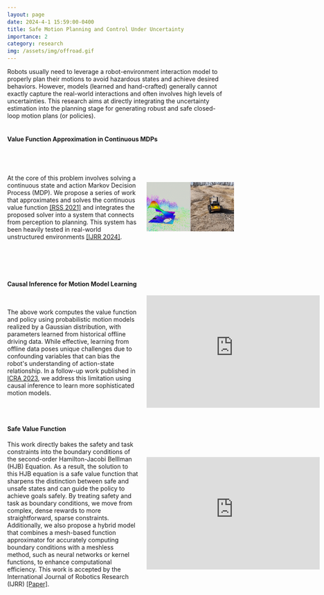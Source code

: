 ```yaml
---
layout: page 
date: 2024-4-1 15:59:00-0400
title: Safe Motion Planning and Control Under Uncertainty
importance: 2 
category: research
img: /assets/img/offroad.gif
---
```


<div style="width: 100%;">
    Robots usually need to leverage a robot-environment interaction model to properly plan their motions to avoid hazardous states and achieve desired behaviors.
    However, models (learned and hand-crafted) generally cannot exactly capture the real-world interactions and often involves high levels of uncertainties.
    This research aims at directly integrating the uncertainty estimation into the planning stage for generating robust and safe closed-loop motion plans (or policies).
</div>
    
<br/>

#### Value Function Approximation in Continuous MDPs
<div style="display: flex; align-items: center; gap: 20px;">
    <div style="flex: 0 0 60%;">
        At the core of this problem involves solving a continuous state and action Markov Decision Process (MDP).
        We propose a series of work that approximates and solves the continuous value function <a href="https://arxiv.org/pdf/2006.02008">[RSS 2021]</a> and integrates the proposed solver into a system that connects from perception to planning. This system has been heavily tested in real-world unstructured environments <a href="https://arxiv.org/pdf/2403.14956">[IJRR 2024]</a>.
    </div>
    <div style="flex: 0 0 40%;">
        <img src="/assets/img/offroad.gif" alt="Offroad Demo" style="width: 400px; height: 260px; object-fit: contain;">
    </div>
</div>

<br/>

#### Causal Inference for Motion Model Learning
<div style="display: flex; align-items: center; gap: 20px;">
    <div style="flex: 0 0 60%;">
        The above work computes the value function and policy using probabilistic motion models realized by a Gaussian distribution, with parameters learned from historical offline driving data. While effective, learning from offline data poses unique challenges due to confounding variables that can bias the robot's understanding of action-state relationship. In a follow-up work published in <a href="https://arxiv.org/pdf/2210.08679">ICRA 2023</a>, we address this limitation using causal inference to learn more sophisticated motion models. 
    </div>
    <div style="flex: 0 0 40%;">
        <iframe src="https://www.youtube.com/embed/GWHKrVvzl4M?si=Y4cOqUf_00Vz4irG" width="400" height="260" frameborder="0" allow="accelerometer; autoplay; clipboard-write; encrypted-media; gyroscope; picture-in-picture" allowfullscreen></iframe>
    </div>
</div>

<br/>

#### Safe Value Function
<div style="display: flex; align-items: center; gap: 20px;">
    <div style="flex: 0 0 60%;">
        This work directly bakes the safety and task constraints into the boundary conditions of the second-order Hamilton-Jacobi Belllman (HJB) Equation. As a result, the solution to this HJB equation is a safe value function that sharpens the distinction between safe and unsafe states and can guide the policy to achieve goals safely. By treating safety and task as boundary conditions, we move from complex, dense rewards to more straightforward, sparse constraints. Additionally, we also propose a hybrid model that combines a mesh-based function approximator for accurately computing boundary conditions with a meshless method, such as neural networks or kernel functions, to enhance computational efficiency. This work is accepted by the International Journal of Robotics Research (IJRR)
        <a href="https://arxiv.org/pdf/2403.14956">[Paper]</a>.
    </div>
    <div style="flex: 0 0 40%;">
        <iframe width="400" height="260" src="https://www.youtube.com/embed/URD5Z87jdO0?si=KNUV1E10STQMrc1x" title="YouTube video player" frameborder="0" allow="accelerometer; autoplay; clipboard-write; encrypted-media; gyroscope; picture-in-picture" allowfullscreen></iframe>
    </div>
</div>
